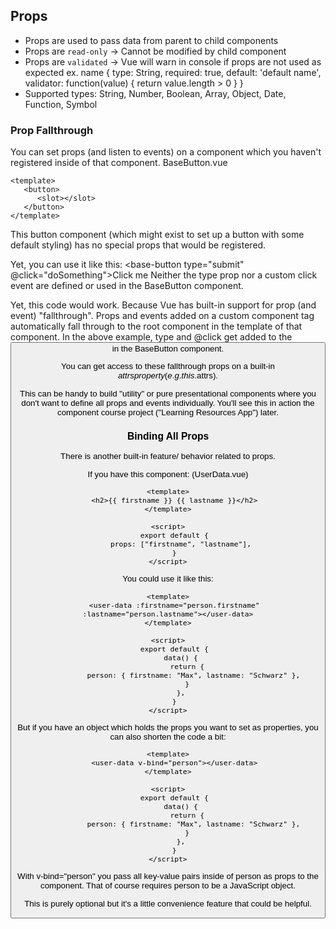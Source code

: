 ## Props

-  Props are used to pass data from parent to child components
-  Props are `read-only` -> Cannot be modified by child component
-  Props are `validated` -> Vue will warn in console if props are not used as expected ex. name { type: String,
   required: true, default: 'default name', validator: function(value) { return value.length > 0 } }
-  Supported types:
   String, Number, Boolean, Array, Object, Date, Function, Symbol

### Prop Fallthrough

You can set props (and listen to events) on a component which you haven't registered inside of that component.
BaseButton.vue

```vue
<template>
   <button>
      <slot></slot>
   </button>
</template>
```

<script>export default {}</script>

This button component (which might exist to set up a button with some default styling) has no special props that would be registered.

Yet, you can use it like this:
<base-button type="submit" @click="doSomething">Click me</base-button>
Neither the type prop nor a custom click event are defined or used in the BaseButton component.

Yet, this code would work. Because Vue has built-in support for prop (and event) "fallthrough". Props and events added on a custom component tag automatically fall through to the root component in the template of that component. In the above example, type and @click get added to the <button> in the BaseButton component.

You can get access to these fallthrough props on a built-in $attrs property (e.g. this.$attrs).

This can be handy to build "utility" or pure presentational components where you don't want to define all props and events individually. You'll see this in action the component course project ("Learning Resources App") later.

### Binding All Props

There is another built-in feature/ behavior related to props.

If you have this component: (UserData.vue)

```vue
<template>
   <h2>{‌{ firstname }} {‌{ lastname }}</h2>
</template>

<script>
   export default {
      props: ["firstname", "lastname"],
   }
</script>
```

You could use it like this:

```vue
<template>
   <user-data :firstname="person.firstname" :lastname="person.lastname"></user-data>
</template>

<script>
   export default {
      data() {
         return {
            person: { firstname: "Max", lastname: "Schwarz" },
         }
      },
   }
</script>
```

But if you have an object which holds the props you want to set as properties, you can also shorten the code a bit:

```vue
<template>
   <user-data v-bind="person"></user-data>
</template>

<script>
   export default {
      data() {
         return {
            person: { firstname: "Max", lastname: "Schwarz" },
         }
      },
   }
</script>
```

With v-bind="person" you pass all key-value pairs inside of person as props to the component. That of course requires person to be a JavaScript object.

This is purely optional but it's a little convenience feature that could be helpful.
